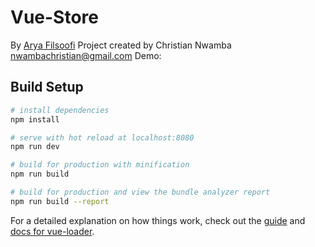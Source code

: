 # Vue-Store
By <a href="https://aryafilsoofi.com">Arya Filsoofi</a>
Project created by Christian Nwamba <nwambachristian@gmail.com>
Demo:

## Build Setup

``` bash
# install dependencies
npm install

# serve with hot reload at localhost:8080
npm run dev

# build for production with minification
npm run build

# build for production and view the bundle analyzer report
npm run build --report
```

For a detailed explanation on how things work, check out the [guide](http://vuejs-templates.github.io/webpack/) and [docs for vue-loader](http://vuejs.github.io/vue-loader).
